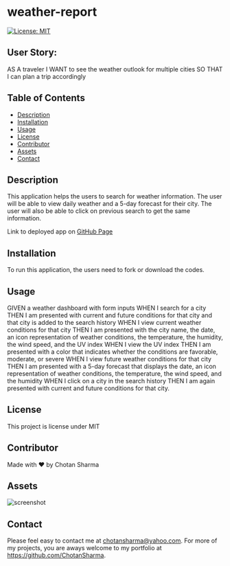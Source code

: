 # weather-report

[![License: MIT](https://img.shields.io/badge/License-MIT-yellow.svg)](https://opensource.org/licenses/MIT)

## User Story:
AS A traveler
I WANT to see the weather outlook for multiple cities
SO THAT I can plan a trip accordingly

## Table of Contents
* [Description](#description)
* [Installation](#installation)
* [Usage](#usage)
* [License](#license)
* [Contributor](#contributor)
* [Assets](#assets)
* [Contact](#contact)

## Description
This application helps the users to search for weather information. The user will be able to view daily weather and a 5-day forecast for their city. The user will also be able to click on previous search to get the same information.

Link to deployed app on [GitHub Page]()


## Installation 
To run this application, the users need to fork or download the codes.

## Usage 
GIVEN a weather dashboard with form inputs
WHEN I search for a city
THEN I am presented with current and future conditions for that city and that city is added to the search history
WHEN I view current weather conditions for that city
THEN I am presented with the city name, the date, an icon representation of weather conditions, the temperature, the humidity, the wind speed, and the UV index
WHEN I view the UV index
THEN I am presented with a color that indicates whether the conditions are favorable, moderate, or severe
WHEN I view future weather conditions for that city
THEN I am presented with a 5-day forecast that displays the date, an icon representation of weather conditions, the temperature, the wind speed, and the humidity
WHEN I click on a city in the search history
THEN I am again presented with current and future conditions for that city.

## License 
This project is license under MIT

## Contributor
Made with ❤️ by Chotan Sharma

## Assets
![screenshot]()

## Contact
Please  feel easy to contact me at chotansharma@yahoo.com. For more of my projects, you are aways welcome to my portfolio at https://github.com/ChotanSharma.
